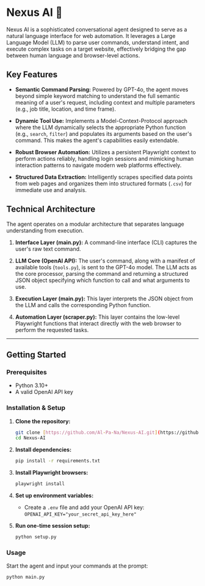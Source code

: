 # Nexus AI 🤖

Nexus AI is a sophisticated conversational agent designed to serve as a natural language interface for web automation. It leverages a Large Language Model (LLM) to parse user commands, understand intent, and execute complex tasks on a target website, effectively bridging the gap between human language and browser-level actions.

## Key Features

* **Semantic Command Parsing:** Powered by GPT-4o, the agent moves beyond simple keyword matching to understand the full semantic meaning of a user's request, including context and multiple parameters (e.g., job title, location, and time frame).

* **Dynamic Tool Use:** Implements a Model-Context-Protocol approach where the LLM dynamically selects the appropriate Python function (e.g., `search`, `filter`) and populates its arguments based on the user's command. This makes the agent's capabilities easily extendable.

* **Robust Browser Automation:** Utilizes a persistent Playwright context to perform actions reliably, handling login sessions and mimicking human interaction patterns to navigate modern web platforms effectively.

* **Structured Data Extraction:** Intelligently scrapes specified data points from web pages and organizes them into structured formats (`.csv`) for immediate use and analysis.

## Technical Architecture

The agent operates on a modular architecture that separates language understanding from execution.

1.  **Interface Layer (main.py):** A command-line interface (CLI) captures the user's raw text command.

2.  **LLM Core (OpenAI API):** The user's command, along with a manifest of available tools (`tools.py`), is sent to the GPT-4o model. The LLM acts as the core processor, parsing the command and returning a structured JSON object specifying which function to call and what arguments to use.

3.  **Execution Layer (main.py):** This layer interprets the JSON object from the LLM and calls the corresponding Python function.

4.  **Automation Layer (scraper.py):** This layer contains the low-level Playwright functions that interact directly with the web browser to perform the requested tasks.

---

## Getting Started

### Prerequisites

- Python 3.10+
- A valid OpenAI API key

### Installation & Setup

1.  **Clone the repository:**
    ```bash
    git clone [https://github.com/Al-Pa-Na/Nexus-AI.git](https://github.com/Al-Pa-Na/Nexus-AI.git)
    cd Nexus-AI
    ```

2.  **Install dependencies:**
    ```bash
    pip install -r requirements.txt
    ```

3.  **Install Playwright browsers:**
    ```bash
    playwright install
    ```

4.  **Set up environment variables:**
    - Create a `.env` file and add your OpenAI API key: `OPENAI_API_KEY="your_secret_api_key_here"`

5.  **Run one-time session setup:**
    ```bash
    python setup.py
    ```

### Usage

Start the agent and input your commands at the prompt:
```bash
python main.py
```
